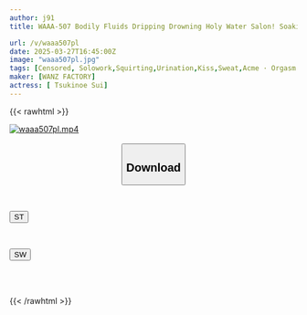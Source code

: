 ```yaml
---
author: j91
title: WAAA-507 Bodily Fluids Dripping Drowning Holy Water Salon! Soaking Wet! Drink All The Pee, Saliva, And Jet Tide Tsukinoe Sui

url: /v/waaa507pl
date: 2025-03-27T16:45:00Z
image: "waaa507pl.jpg"
tags: [Censored, Solowork,Squirting,Urination,Kiss,Sweat,Acme · Orgasm	]
maker: [WANZ FACTORY]
actress: [ Tsukinoe Sui]
---
```



{{< rawhtml >}}

<div class="video" data-videoid="aoWQ1QB7ZRCx1zo">
    <a href="javascript:;">
        <img src="/v/waaa507pl/waaa507pl.jpg" width="WIDTH" height="HEIGHT" alt="waaa507pl.mp4" loading="lazy">
    </a>
</div>

<script type="text/javascript" src="https://j91.asia/asset/on-demand-st.js"></script>

<br>
  <link rel="stylesheet" href="https://j91.asia/asset/bs5.css">
  
  <center>
  <button class="btn btn-primary" type="button" data-bs-toggle="collapse" data-bs-target=".multi-collapse" aria-expanded="false" aria-controls="multiCollapseExample1 multiCollapseExample2"><h2>Download</h2></button></center>
</p>
<div class="row">
  <div class="col">
    <div class="collapse multi-collapse" id="multiCollapseExample1">
      <div class="card card-body">
	      	      <br>
<div class="buttons">  
<p><a href="/v/waaa507pl/st.html" target="_blank"><button class="btn-hover color-3"><i class="fa fa-download"></i> ST</button></a></p></div>
    </div>
  </div>
</div>
  <div class="col">
    <div class="collapse multi-collapse" id="multiCollapseExample2">
      <div class="card card-body">
	      <br>
<div class="buttons">
<p><a href="/v/waaa507pl/sw.html" target="_blank"><button class="btn-hover color-2"><i class="fa fa-download"></i> SW</button></a></p></div>
<br><br>
      </div>
    </div>
  </div>
</div>

{{< /rawhtml >}}